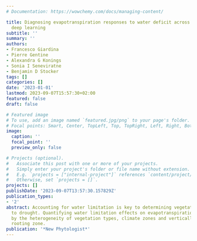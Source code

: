```yaml
---
# Documentation: https://wowchemy.com/docs/managing-content/

title: Diagnosing evapotranspiration responses to water deficit across biomes using
  deep learning
subtitle: ''
summary: ''
authors:
- Francesco Giardina
- Pierre Gentine
- Alexandra G Konings
- Sonia I Seneviratne
- Benjamin D Stocker
tags: []
categories: []
date: '2023-01-01'
lastmod: 2023-09-07T15:57:30+02:00
featured: false
draft: false

# Featured image
# To use, add an image named `featured.jpg/png` to your page's folder.
# Focal points: Smart, Center, TopLeft, Top, TopRight, Left, Right, BottomLeft, Bottom, BottomRight.
image:
  caption: ''
  focal_point: ''
  preview_only: false

# Projects (optional).
#   Associate this post with one or more of your projects.
#   Simply enter your project's folder or file name without extension.
#   E.g. `projects = ["internal-project"]` references `content/project/deep-learning/index.md`.
#   Otherwise, set `projects = []`.
projects: []
publishDate: '2023-09-07T13:57:30.157829Z'
publication_types:
- '2'
abstract: Accounting for water limitation is key to determining vegetation sensitivity
  to drought. Quantifying water limitation effects on evapotranspiration (ET) is challenged
  by the heterogeneity of vegetation types, climate zones and vertically along the
  rooting zone.
publication: '*New Phytologist*'
---
```

